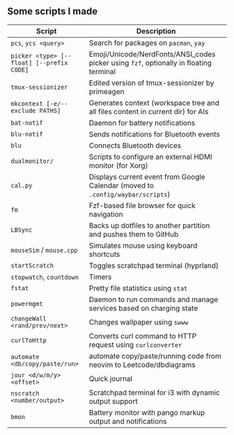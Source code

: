 ## Some scripts I made

| Script                                    | Description                                                                            |
| ---------------                           | -------------                                                                          |
| `pcs`, `ycs <query>`                      | Search for packages on `pacman`, `yay`                                                 |
| `picker <type> [--float] [--prefix CODE]` | Emoji/Unicode/NerdFonts/ANSI_codes picker using `fzf`, optionally in floating terminal |
| `tmux-sessionizer`                        | Edited version of tmux-sessionizer by primeagen
| `mkcontext [-e/--exclude PATHS]`          | Generates context (workspace tree and all files content in current dir) for AIs
| `bat-notif`                               | Daemon for battery notifications                                                       |
| `blu-notif`                               | Sends notifications for Bluetooth events                                               |
| `blu`                                     | Connects Bluetooth devices                                                             |
| `dualmonitor/`                            | Scripts to configure an external HDMI monitor (for Xorg)                               |
| `cal.py`                                  | Displays current event from Google Calendar (moved to `.config/waybar/scripts`)        |
| `fm`                                      | Fzf-based file browser for quick navigation                                            |
| `LBSync`                                  | Backs up dotfiles to another partition and pushes them to GitHub                      |
| `mouseSim` / `mouse.cpp`                  | Simulates mouse using keyboard shortcuts                                               |
| `startScratch`                            | Toggles scratchpad terminal (hyprland)                                                 |
| `stopwatch`, `countdown`                  | Timers                                                                                 |
| `fstat`                                   | Pretty file statistics using `stat`                                                    |
| `powermgmt`                               | Daemon to run commands and manage services based on charging state                     |
| `changeWall <rand/prev/next>`             | Changes wallpaper using `swww`                                                         |
| `curlToHttp`                              | Converts curl command to HTTP request using `curlconverter`                            |
| `automate <db/copy/paste/run>`            | automate copy/paste/running code from neovim to Leetcode/dbdiagrams                    |
| `jour <d/w/m/y> <offset>`                 | Quick journal                                                                          |
| `nscratch <number/output>`                | Scratchpad terminal for i3 with dynamic output support                                 |
| `bmon`                                    | Battery monitor with pango markup output and notifications                             |

